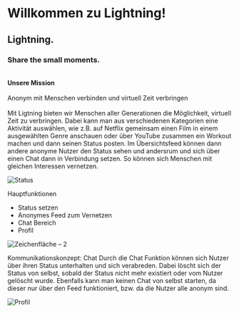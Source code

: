 # Willkommen zu Lightning!

## Lightning.
### Share the small moments.


<br> **Unsere Mission** </br>
<br> Anonym mit Menschen verbinden und virtuell Zeit verbringen </br>
<br>
Mit Ligtning bieten wir Menschen aller Generationen die Möglichkeit, virtuell Zeit zu verbringen. Dabei kann man aus verschiedenen Kategorien eine Aktivität auswählen, wie z.B. auf Netflix gemeinsam einen Film in einem ausgewählten Genre anschauen oder über YouTube zusammen ein Workout machen und dann seinen Status posten. Im Übersichtsfeed können dann andere anonyme Nutzer den Status sehen und andersrum und sich über einen Chat dann in Verbindung setzen. So können sich Menschen mit gleichen Interessen vernetzen.

![Status](https://user-images.githubusercontent.com/56445993/121700934-b09cb380-cad0-11eb-9001-ddba9c15b7ac.png)

Hauptfunktionen
- Status setzen
- Anonymes Feed zum Vernetzen
- Chat Bereich 
- Profil 

![Zeichenfläche – 2](https://user-images.githubusercontent.com/56445993/121700972-babeb200-cad0-11eb-90e3-b1ac6605a23b.png)

Kommunikationskonzept: Chat
Durch die Chat Funktion können sich Nutzer über ihren Status unterhalten
und sich verabreden. Dabei löscht sich der Status von selbst, sobald
der Status nicht mehr existiert oder vom Nutzer gelöscht wurde.
Ebenfalls kann man keinen Chat von selbst starten, da dieser nur 
über den Feed funktioniert, bzw. da die Nutzer alle anonym sind.

![Profil](https://user-images.githubusercontent.com/56445993/121701058-cf02af00-cad0-11eb-964b-3f5290636625.png)


